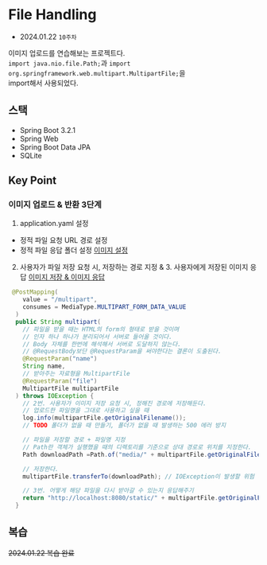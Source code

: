# File Handling

- 2024.01.22 `10주차`

이미지 업로드를 연습해보는 프로젝트다.  
`import java.nio.file.Path;`과 `import org.springframework.web.multipart.MultipartFile;`을  
import해서 사용되었다.

## 스택

- Spring Boot 3.2.1
- Spring Web
- Spring Boot Data JPA
- SQLite

## Key Point

### 이미지 업로드 & 반환 3단계

1. application.yaml 설정
- 정적 파일 요청 URL 경로 설정
- 정적 파일 응답 폴더 설정
[이미지 설정](/src/main/resources/application.yml)

2. 사용자가 파일 저장 요청 시, 저장하는 경로 지정 & 3. 사용자에게 저장된 이미지 응답
[이미지 저장 & 이미지 응답](/src/main/java/com/example/contents/MultipartController.java)

```java
 @PostMapping(
    value = "/multipart",
    consumes = MediaType.MULTIPART_FORM_DATA_VALUE
  )
  public String multipart(
    // 파일을 받을 때는 HTML의 form의 형태로 받을 것이며
    // 인자 하나 하나가 분리되어서 서버로 들어올 것이다.
    // Body 자체를 한번에 해석해서 서버로 도달하지 않는다.
    // @RequestBody보단 @RequestParam을 써야한다는 결론이 도출된다.
    @RequestParam("name")
    String name,
    // 받아주는 자료형을 MultipartFile
    @RequestParam("file")
    MultipartFile multipartFile
  ) throws IOException {
    // 2번. 사용자가 이미지 저장 요청 시, 정해진 경로에 저장해둔다.
    // 업로드한 파일명을 그대로 사용하고 싶을 때
    log.info(multipartFile.getOriginalFilename());
    // TODO 폴더가 없을 때 만들기, 폴더가 없을 때 발생하는 500 에러 방지

    // 파일을 저장할 경로 + 파일명 지정
    // Path란 객체가 실행했을 때의 디렉토리를 기준으로 상대 경로로 위치를 지정한다.
    Path downloadPath =Path.of("media/" + multipartFile.getOriginalFilename());

    // 저장한다.
    multipartFile.transferTo(downloadPath); // IOException이 발생할 위험 존재하므로 에러 처리가 필요하다.

    // 3번. 어떻게 해당 파일을 다시 받아갈 수 있는지 응답해주기
    return "http://localhost:8080/static/" + multipartFile.getOriginalFilename();
  }
```

## 복습
~~2024.01.22 복습 완료~~
